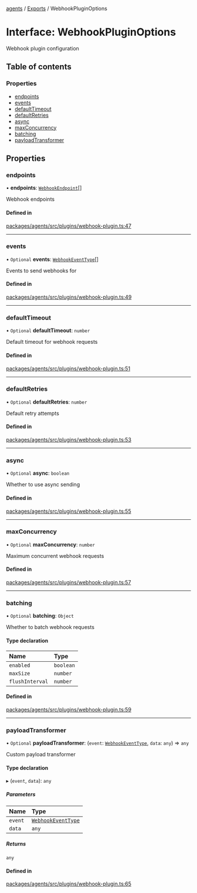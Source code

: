 <!-- 
 ⚠️  AUTO-GENERATED FILE - DO NOT EDIT MANUALLY
 This file is automatically generated by scripts/docs-generator.js
 To make changes, edit the source TypeScript files or update the generator script
-->

[agents](../../) / [Exports](../modules) / WebhookPluginOptions

# Interface: WebhookPluginOptions

Webhook plugin configuration

## Table of contents

### Properties

- [endpoints](WebhookPluginOptions#endpoints)
- [events](WebhookPluginOptions#events)
- [defaultTimeout](WebhookPluginOptions#defaulttimeout)
- [defaultRetries](WebhookPluginOptions#defaultretries)
- [async](WebhookPluginOptions#async)
- [maxConcurrency](WebhookPluginOptions#maxconcurrency)
- [batching](WebhookPluginOptions#batching)
- [payloadTransformer](WebhookPluginOptions#payloadtransformer)

## Properties

### endpoints

• **endpoints**: [`WebhookEndpoint`](WebhookEndpoint)[]

Webhook endpoints

#### Defined in

[packages/agents/src/plugins/webhook-plugin.ts:47](https://github.com/woojubb/robota/blob/c50179e56752f80ea03c64201e29ab12275152bf/packages/agents/src/plugins/webhook-plugin.ts#L47)

___

### events

• `Optional` **events**: [`WebhookEventType`](../modules#webhookeventtype)[]

Events to send webhooks for

#### Defined in

[packages/agents/src/plugins/webhook-plugin.ts:49](https://github.com/woojubb/robota/blob/c50179e56752f80ea03c64201e29ab12275152bf/packages/agents/src/plugins/webhook-plugin.ts#L49)

___

### defaultTimeout

• `Optional` **defaultTimeout**: `number`

Default timeout for webhook requests

#### Defined in

[packages/agents/src/plugins/webhook-plugin.ts:51](https://github.com/woojubb/robota/blob/c50179e56752f80ea03c64201e29ab12275152bf/packages/agents/src/plugins/webhook-plugin.ts#L51)

___

### defaultRetries

• `Optional` **defaultRetries**: `number`

Default retry attempts

#### Defined in

[packages/agents/src/plugins/webhook-plugin.ts:53](https://github.com/woojubb/robota/blob/c50179e56752f80ea03c64201e29ab12275152bf/packages/agents/src/plugins/webhook-plugin.ts#L53)

___

### async

• `Optional` **async**: `boolean`

Whether to use async sending

#### Defined in

[packages/agents/src/plugins/webhook-plugin.ts:55](https://github.com/woojubb/robota/blob/c50179e56752f80ea03c64201e29ab12275152bf/packages/agents/src/plugins/webhook-plugin.ts#L55)

___

### maxConcurrency

• `Optional` **maxConcurrency**: `number`

Maximum concurrent webhook requests

#### Defined in

[packages/agents/src/plugins/webhook-plugin.ts:57](https://github.com/woojubb/robota/blob/c50179e56752f80ea03c64201e29ab12275152bf/packages/agents/src/plugins/webhook-plugin.ts#L57)

___

### batching

• `Optional` **batching**: `Object`

Whether to batch webhook requests

#### Type declaration

| Name | Type |
| :------ | :------ |
| `enabled` | `boolean` |
| `maxSize` | `number` |
| `flushInterval` | `number` |

#### Defined in

[packages/agents/src/plugins/webhook-plugin.ts:59](https://github.com/woojubb/robota/blob/c50179e56752f80ea03c64201e29ab12275152bf/packages/agents/src/plugins/webhook-plugin.ts#L59)

___

### payloadTransformer

• `Optional` **payloadTransformer**: (`event`: [`WebhookEventType`](../modules#webhookeventtype), `data`: `any`) => `any`

Custom payload transformer

#### Type declaration

▸ (`event`, `data`): `any`

##### Parameters

| Name | Type |
| :------ | :------ |
| `event` | [`WebhookEventType`](../modules#webhookeventtype) |
| `data` | `any` |

##### Returns

`any`

#### Defined in

[packages/agents/src/plugins/webhook-plugin.ts:65](https://github.com/woojubb/robota/blob/c50179e56752f80ea03c64201e29ab12275152bf/packages/agents/src/plugins/webhook-plugin.ts#L65)
